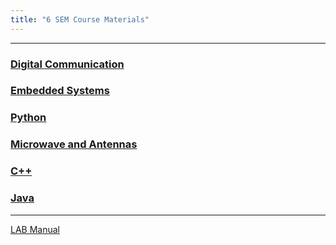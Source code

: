 ```yaml
---
title: "6 SEM Course Materials"
---
```





<hr>

<h3>  
    <a  target="_blank" href="https://drive.google.com/drive/folders/14H49PkrGjQIyxVTQIrA46ZWJtOvimgiG?usp=sharing"> 
       Digital Communication
    </a>

</h3>

<h3>  
    <a  target="_blank" href="https://drive.google.com/drive/folders/1g7FjYJe6hQUrr6sPijOJtmSA5hD6sLHU?usp=sharing"> 
        Embedded Systems
    </a>

</h3>
<h3>  
    <a  target="_blank" href="https://drive.google.com/drive/folders/1kmUfFpkXDFVkFzuFL1aSjN4uCAoUUC3a?usp=sharing"> 
       Python
    </a>

</h3>
<h3>  
    <a  target="_blank" href="https://drive.google.com/drive/folders/1Nsy6AFKAI6ZSKSI2Nh5VXGNdl-F0X18N?usp=sharing"> 
       Microwave and Antennas
    </a>

</h3>
<h3>  
    <a  target="_blank" href="https://drive.google.com/drive/folders/1CpHA_9GOz-jv_S3VWB0Mwg10v_6zGV9G?usp=sharing"> 
        C++
    </a>

</h3>
<h3>  
    <a  target="_blank" href="https://drive.google.com/drive/folders/1g7FjYJe6hQUrr6sPijOJtmSA5hD6sLHU?usp=sharing"> 
        Java
    </a>

</h3>
<!--
<h3>  
    <a  target="_blank" href="https://drive.google.com/file/d/1TV1ykRjSRUtsD2wPsvQLqshTW1gsUJPF/view?usp=sharing">VLSI Design 
       
   </a>

</h3>

<h3>  
    <a  target="_blank" href="https://drive.google.com/drive/folders/1XAK_7cJUgbuMW0CuzosoUoxN48X8zOQn?usp=sharing">Computer Communication Networks 
       
   </a>

</h3>
<h3>  
    <a  target="_blank" href="https://drive.google.com/drive/folders/1LDaAIzKYYhN70gLgNnfqpy0_CraFpvv2?usp=sharing">ANN
       
   </a>

</h3>
<h3>  
    <a  target="_blank" href="https://drive.google.com/drive/folders/1O5wyGD3BWV9dEHD8Ag2oaBWzuUaMSg9w?usp=sharing">MEC
       
   </a>

</h3>
<h3>  
    <a  target="_blank" href="https://drive.google.com/drive/folders/1C8Cf8PYXokBA3iV-DMc5E24zn4ygybX5?usp=sharing">DSS
       
   </a>

</h3>
<h3>  
    <a  target="_blank" href="https://drive.google.com/open?id=1_WlZ9dT0x66zH5e3zLQcDlq-U6yDKGS1">Electives
       
   </a>

</h3>
<h3>  
    <a  target="_blank" href="https://drive.google.com/drive/folders/145CNb5y8PtFHRqy69mVI-6xMSZ3bh2tP">PYTHON
       
   </a>

</h3>
--->





<hr>
<a  target="_blank" href="https://drive.google.com/drive/folders/1QyUvr-zGQ9foln-BiD3JedcFOAk7lcbM?usp=sharing">LAB Manual</a>
<!-- <a  target="_blank" href="https://drive.google.com/open?id=1AflnswGKslCbEa2O-fiemNl6ojefv6gp">EMBEDDED CONTROLLER LAB </a>

<a  target="_blank" href="https://drive.google.com/drive/folders/1aRn3wM3rrGoboksqdMDekN45Nh9Ca4ao?usp=sharing ">Embedded Controller Lab Video recordings(17ECL67) </a><br>

 

<a  target="_blank" href="https://drive.google.com/drive/folders/1p_4uNrGteobkssf0KCHhmG3WgfZPL43D?usp=sharing ">Computer Networks Lab Video recordings(17ECL68) </a>
  

<hr>


<a href="#" style="float: right;">
  <img src="https://ecernsit.github.io/assets/top.png"   style="float: right;"  style="width:42px;height:42px;border:0;">
</a>


--->
<hr>
